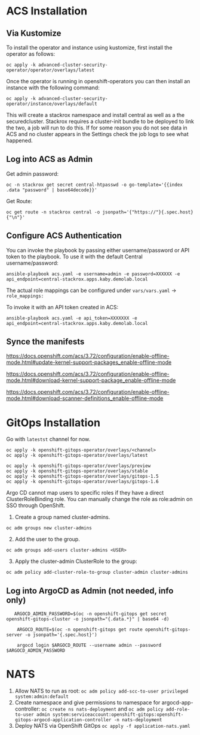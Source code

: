 # ACS Installation

## Via Kustomize
To install the operator and instance using kustomize, first install the operator as follows:
```
oc apply -k advanced-cluster-security-operator/operator/overlays/latest
```

Once the operator is running in openshift-operators you can then install an instance with the following command:

```
oc apply -k advanced-cluster-security-operator/instance/overlays/default
```

This will create a stackrox namespace and install central as well as a the securedcluster. Stackrox requires a cluster-init bundle to be deployed to link the two, a job will run to do this. If for some reason you do not see data in ACS and no cluster appears in the Settings check the job logs to see what happened.

## Log into ACS as Admin

Get admin password:
```
oc -n stackrox get secret central-htpasswd -o go-template='{{index .data "password" | base64decode}}'
```

Get Route:
```
oc get route -n stackrox central -o jsonpath='{"https://"}{.spec.host}{"\n"}'
```

## Configure ACS Authentication

You can invoke the playbook by passing either username/password or API token to the playbook. To use it with the default Central username/password:

`ansible-playbook acs.yaml -e username=admin -e password=XXXXXX -e api_endpoint=central-stackrox.apps.kaby.demolab.local`

The actual role mappings can be configured under `vars/vars.yaml` -> `role_mappings:`

To invoke it with an API token created in ACS:

`ansible-playbook acs.yaml -e api_token=XXXXXXX -e api_endpoint=central-stackrox.apps.kaby.demolab.local`

## Synce the manifests
https://docs.openshift.com/acs/3.72/configuration/enable-offline-mode.html#update-kernel-support-packages_enable-offline-mode

https://docs.openshift.com/acs/3.72/configuration/enable-offline-mode.html#download-kernel-support-package_enable-offline-mode

https://docs.openshift.com/acs/3.72/configuration/enable-offline-mode.html#download-scanner-definitions_enable-offline-mode


# GitOps Installation

Go with `latestst` channel for now.
```
oc apply -k openshift-gitops-operator/overlays/<channel>
oc apply -k openshift-gitops-operator/overlays/latest

oc apply -k openshift-gitops-operator/overlays/preview
oc apply -k openshift-gitops-operator/overlays/stable
oc apply -k openshift-gitops-operator/overlays/gitops-1.5
oc apply -k openshift-gitops-operator/overlays/gitops-1.6
```

Argo CD cannot map users to specific roles if they have a direct ClusterRoleBinding role. You can manually change the role as role:admin on SSO through OpenShift.

1. Create a group named cluster-admins.
```
oc adm groups new cluster-admins
```

2. Add the user to the group.
```
oc adm groups add-users cluster-admins <USER>
```

3. Apply the cluster-admin ClusterRole to the group:

```
oc adm policy add-cluster-role-to-group cluster-admin cluster-admins
```

## Log into ArgoCD as Admin (not needed, info only)
```
   ARGOCD_ADMIN_PASSWORD=$(oc -n openshift-gitops get secret openshift-gitops-cluster -o jsonpath="{.data.*}" | base64 -d)

    ARGOCD_ROUTE=$(oc -n openshift-gitops get route openshift-gitops-server -o jsonpath='{.spec.host}')

    argocd login $ARGOCD_ROUTE --username admin --password $ARGOCD_ADMIN_PASSWORD
```


# NATS
1. Allow NATS to run as root: `oc adm policy add-scc-to-user privileged system:admin:default`
2. Create namespace and give permissions to namespace for argocd-app-controller: `oc create ns nats-deployment` and  `oc adm policy add-role-to-user admin system:serviceaccount:openshift-gitops:openshift-gitops-argocd-application-controller -n nats-deployment`
3. Deploy NATS via OpenShift GitOps `oc apply -f application-nats.yaml`

